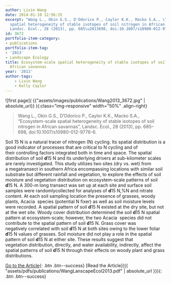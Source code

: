 ```yaml
---
author: Lixin Wang
date: 2014-01-10 12:56:15
excerpt: "Wang L., Okin G.S., D'Odorico P., Caylor K.K., Macko S.A., \"Ecosystem-scale
  spatial heterogeneity of stable isotopes of soil nitrogen in African savannas\",
  Landsc. Ecol., 28 (2013), pp. 685\u2013698, doi:10.1007/s10980-012-9776-6.\n"
id: 3672
portfolio-item-category:
- publications
portfolio-item-tag:
- '2013'
- Landscape Ecology
title: Ecosystem-scale spatial heterogeneity of stable isotopes of soil nitrogen in
  African savannas
year: '2013'
author-tags:
    - Lixin Wang
    - Kelly Caylor
---
```


![first page]( {{"assets/images/publications/Wang2013_3672.jpg" | absolute_url}} ){:class="img-responsive" width="50%" .align-right}

> Wang L., Okin G.S., D’Odorico P., Caylor K.K., Macko S.A., “Ecosystem-scale spatial heterogeneity of stable isotopes of soil nitrogen in African savannas”, Landsc. Ecol., 28 (2013), pp. 685–698, doi:10.1007/s10980-012-9776-6.


Soil 15 N is a natural tracer of nitrogen (N) cycling. Its spatial distribution is a good indicator of processes that are critical to N cycling and of their controlling factors integrated both in time and space. The spatial distribution of soil **d**15 N and its underlying drivers at sub-kilometer scales are rarely investigated. This study utilizes two sites (dry vs. wet) from a megatransect in southern Africa encompassing locations with similar soil substrate but different rainfall and vegetation, to explore the effects of soil moisture and vegetation distribution on ecosystem-scale patterns of soil **d**15 N. A 300-m long transect was set up at each site and surface soil samples were randomlycollected for analyses of **d**15 N,%N and nitrate content. At each soil sampling location the presence of grasses, woody plants, Acacia  species (potential N fixer) as well as soil moisture levels were recorded. A spatial pattern of soil **d**15 N existed at the dry site, but not at the wet site. Woody cover distribution determined the soil **d**15 N spatial pattern at ecosystem-scale; however, the two Acacia  species did not contribute to the spatial pattern of soil **d**15 N. Grass cover was negatively correlated with soil **d**15 N at both sites owing to the lower foliar **d**15 N values of grasses. Soil moisture did not play a role in the spatial pattern of soil **d**15 N at either site. These results suggest that vegetation distribution, directly, and water availability, indirectly, affect the spatial patterns of soil **d**15 N through their effects on woody plant and grass distributions.


[Go to the Article](http://dx.doi.org/10.1007/s10980-012-9776-6){: .btn .btn--success}
[Read the Article]({{ "assets/pdfs/publications/WangLanscapeEcol2013.pdf" | absolute_url }}){: .btn .btn--success}